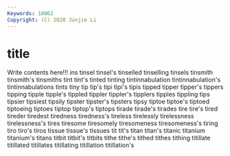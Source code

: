 ```yaml
---
Keywords: 10062
Copyright: (C) 2020 Junjie Li
---
```


# title

Write contents here!!!
ins 
tinsel 
tinsel's 
tinselled 
tinselling 
tinsels 
tinsmith
tinsmith's 
tinsmiths 
tint 
tint's 
tinted 
tinting 
tintinnabulation 
tintinnabulation's 
tintinnabulations 
tints
tiny 
tip 
tip's 
tipi 
tipi's 
tipis 
tipped 
tipper 
tipper's 
tippers
tipping 
tipple 
tipple's 
tippled 
tippler 
tippler's 
tipplers 
tipples 
tippling 
tips
tipsier 
tipsiest 
tipsily 
tipster 
tipster's 
tipsters 
tipsy 
tiptoe 
tiptoe's 
tiptoed
tiptoeing 
tiptoes 
tiptop 
tiptop's 
tiptops 
tirade 
tirade's 
tirades 
tire 
tire's
tired 
tireder 
tiredest 
tiredness 
tiredness's 
tireless 
tirelessly 
tirelessness 
tirelessness's 
tires
tiresome 
tiresomely 
tiresomeness 
tiresomeness's 
tiring 
tiro 
tiro's 
tiros 
tissue 
tissue's
tissues 
tit 
tit's 
titan 
titan's 
titanic 
titanium 
titanium's 
titans 
titbit
titbit's 
titbits 
tithe 
tithe's 
tithed 
tithes 
tithing 
titillate 
titillated 
titillates
titillating 
titillation 
titillation's 
